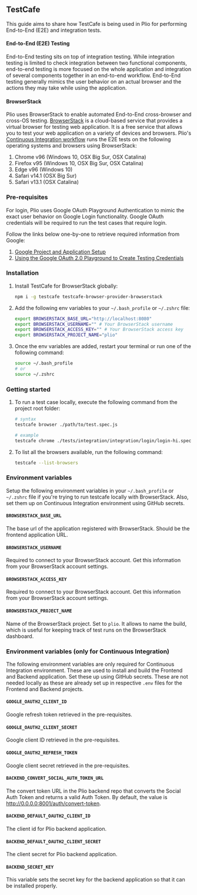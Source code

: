 ## TestCafe
This guide aims to share how TestCafe is being used in Plio for performing End-to-End (E2E) and integration tests.

#### End-to-End (E2E) Testing
End-to-End testing sits on top of integration testing. While integration testing is limited to check integration between two functional components, end-to-end testing is more focused on the whole application and integration of several components together in an end-to-end workflow.
End-to-End testing generally mimics the user behavior on an actual browser and the actions they may take while using the application.

#### BrowserStack
Plio uses BrowserStack to enable automated End-to-End cross-browser and cross-OS testing.
[BrowserStack](https://www.browserstack.com/) is a cloud-based service that provides a virtual browser for testing web application. It is a free service that allows you to test your web application on a variety of devices and browsers.
Plio's [Continuous Integration workflow](../.github/workflows/ci.yml) runs the E2E tests on the following operating systems and browsers using BrowserStack:
1. Chrome v96 (Windows 10, OSX Big Sur, OSX Catalina)
2. Firefox v95 (Windows 10, OSX Big Sur, OSX Catalina)
3. Edge v96 (Windows 10)
4. Safari v14.1 (OSX Big Sur)
5. Safari v13.1 (OSX Catalina)


### Pre-requisites
For login, Plio uses Google OAuth Playground Authentication to mimic the exact user behavior on Google Login functionality. Google OAuth credentials will be required to run the test cases that require login.

Follow the links below one-by-one to retrieve required information from Google:
1. [Google Project and Application Setup](https://docs.cypress.io/guides/testing-strategies/google-authentication#Google-Developer-Console-Setup)
2. [Using the Google OAuth 2.0 Playground to Create Testing Credentials](https://docs.cypress.io/guides/testing-strategies/google-authentication#Using-the-Google-OAuth-2-0-Playground-to-Create-Testing-Credentials)

### Installation
1. Install TestCafe for BrowserStack globally:
    ```sh
    npm i -g testcafe testcafe-browser-provider-browserstack
    ```

2. Add the following env variables to your `~/.bash_profile` or `~/.zshrc` file:
    ```sh
    export BROWSERSTACK_BASE_URL="http://localhost:8080"
    export BROWSERSTACK_USERNAME="" # Your BrowserStack username
    export BROWSERSTACK_ACCESS_KEY="" # Your BrowserStack access key
    export BROWSERSTACK_PROJECT_NAME="plio"
    ```

3. Once the env variables are added, restart your terminal or run one of the following command:
    ```sh
    source ~/.bash_profile
    # or
    source ~/.zshrc
    ```

### Getting started
1. To run a test case locally, execute the following command from the project root folder:
    ```sh
    # syntax
    testcafe browser ./path/to/test.spec.js

    # example
    testcafe chrome ./tests/integration/integration/login/login-hi.spec.js
    ```
2. To list all the browsers available, run the following command:
    ```sh
    testcafe --list-browsers
    ```


### Environment variables
Setup the following environment variables in your `~/.bash_profile` or `~/.zshrc` file if you're trying to run testcafe locally with BrowserStack. Also, set them up on Continuous Integration environment using GitHub secrets.

#### `BROWSERSTACK_BASE_URL`
The base url of the application registered with BrowserStack. Should be the frontend application URL.

#### `BROWSERSTACK_USERNAME`
Required to connect to your BrowserStack account. Get this information from your BrowserStack account settings.

#### `BROWSERSTACK_ACCESS_KEY`
Required to connect to your BrowserStack account. Get this information from your BrowserStack account settings.

#### `BROWSERSTACK_PROJECT_NAME`
Name of the BrowserStack project. Set to `plio`. It allows to name the build, which is useful for keeping track of test runs on the BrowserStack dashboard.

### Environment variables (only for Continuous Integration)
The following environment variables are only required for Continuous Integration environment. These are used to install and build the Frontend and Backend application. Set these up using GitHub secrets.
These are not needed locally as these are already set up in respective `.env` files for the Frontend and Backend projects.

#### `GOOGLE_OAUTH2_CLIENT_ID`
Google refresh token retrieved in the pre-requisites.

#### `GOOGLE_OAUTH2_CLIENT_SECRET`
Google client ID retrieved in the pre-requisites.

#### `GOOGLE_OAUTH2_REFRESH_TOKEN`
Google client secret retrieved in the pre-requisites.

#### `BACKEND_CONVERT_SOCIAL_AUTH_TOKEN_URL`
The convert token URL in the Plio backend repo that converts the Social Auth Token and returns a valid Auth Token. By default, the value is http://0.0.0.0:8001/auth/convert-token.

#### `BACKEND_DEFAULT_OAUTH2_CLIENT_ID`
The client id for Plio backend application.

#### `BACKEND_DEFAULT_OAUTH2_CLIENT_SECRET`
The client secret for Plio backend application.

#### `BACKEND_SECRET_KEY`
This variable sets the secret key for the backend application so that it can be installed properly.
